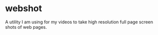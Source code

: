 # webshot
A utility I am using for my videos to take high resolution full page screen shots of web pages.
